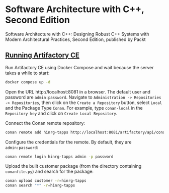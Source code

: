 # Software Architecture with C++, Second Edition

Software Architecture with C++: Designing Robust C++ Systems with Modern Architectural Practices, Second Edition, published by Packt

## [Running Artifactory CE](https://docs.conan.io/2/tutorial/conan_repositories/setting_up_conan_remotes/artifactory/artifactory_ce_cpp.html)

Run Artifactory CE using Docker Compose and wait because the server takes a while to start:

```bash
docker compose up -d
```

Open the URL http://localhost:8081 in a browser. The default user and password are `admin:password`.
Navigate to `Administration -> Repositories -> Repositories`, then click on the `Create a Repository` button, select `Local` and the Package Type `Conan`.
For example, type `conan-local` in the `Repository key` and click on `Create Local Repository`.

Connect the Conan remote repository:

```bash
conan remote add hinrg-tapps http://localhost:8081/artifactory/api/conan/conan-local
```

Configure the credentials for the remote. By default, they are `admin:password`:

```bash
conan remote login hinrg-tapps admin -p password
```

Upload the built customer package (from the directory containing `conanfile.py`) and search for the package:

```bash
conan upload customer -r=hinrg-tapps
conan search "*" -r=hinrg-tapps
```
